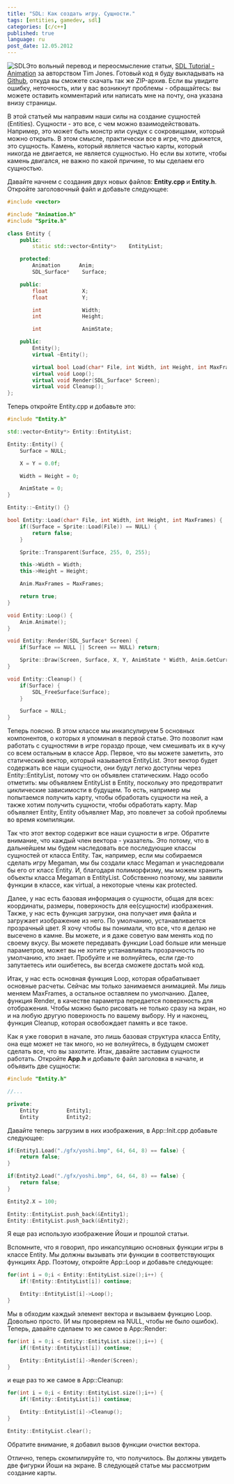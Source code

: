 ```yaml
---
title: "SDL: Как создать игру. Сущности."
tags: [entities, gamedev, sdl]
categories: [c/c++]
published: true
language: ru
post_date: 12.05.2012
---
```

<img class="oppic" src="{{site.url}}/img/sdl_logo.png" alt="SDL" />Это вольный перевод и переосмысление статьи, [SDL Tutorial - Animation][1] за авторством Tim Jones. Готовый код я буду выкладывать на [Github][2], откуда вы сможете скачать так же ZIP-архив. Если вы увидите ошибку, неточность, или у вас возникнут проблемы - обращайтесь: вы можете оставить комментарий или написать мне на почту, она указана внизу страницы.

В этой статьей мы направим наши силы на создание сущностей (Entities). Сущности - это все, с чем можно взаимодействовать. Например, это может быть монстр или сундук с сокровищами, который можно открыть. В этом смысле, практически все в игре, что движется, это сущность. Камень, который является частью карты, который никогда не двигается, не является сущностью. Но если вы хотите, чтобы камень двигался, не важно по какой причине, то мы сделаем его сущностью.<!--more-->

Давайте начнем с создания двух новых файлов: **Entity.cpp** и **Entity.h**. Откройте заголовочный файл и добавьте следующее:

```cpp
#include <vector>

#include "Animation.h"
#include "Sprite.h"

class Entity {
    public:
        static std::vector<Entity*>    EntityList;

    protected:
        Animation      Anim;
        SDL_Surface*    Surface;

    public:
        float           X;
        float           Y;

        int             Width;
        int             Height;

        int             AnimState;

    public:
        Entity();
        virtual ~Entity();

        virtual bool Load(char* File, int Width, int Height, int MaxFrames);
        virtual void Loop();
        virtual void Render(SDL_Surface* Screen);
        virtual void Cleanup();
};
```

Теперь откройте Entity.cpp и добавьте это:

```cpp
#include "Entity.h"

std::vector<Entity*> Entity::EntityList;

Entity::Entity() {
    Surface = NULL;

    X = Y = 0.0f;

    Width = Height = 0;

    AnimState = 0;
}

Entity::~Entity() {}

bool Entity::Load(char* File, int Width, int Height, int MaxFrames) {
    if((Surface = Sprite::Load(File)) == NULL) {
        return false;
    }

    Sprite::Transparent(Surface, 255, 0, 255);

    this->Width = Width;
    this->Height = Height;

    Anim.MaxFrames = MaxFrames;

    return true;
}

void Entity::Loop() {
    Anim.Animate();
}

void Entity::Render(SDL_Surface* Screen) {
    if(Surface == NULL || Screen == NULL) return;

    Sprite::Draw(Screen, Surface, X, Y, AnimState * Width, Anim.GetCurrentFrame() * Height, Width, Height);
}

void Entity::Cleanup() {
    if(Surface) {
        SDL_FreeSurface(Surface);
    }

    Surface = NULL;
}
```

Теперь поясню. В этом классе мы инкапсулируем 5 основных компонентов, о которых я упоминал в первой статье. Это позволит нам работать с сущностями в игре гораздо проще, чем смешивать их в кучу со всем остальным в классе App. Первое, что вы можете заметить, это статический вектор, который называется EntityList. Этот вектор будет содержать все наши сущности, они будут легко доступны через Entity::EntityList, потому что он объявлен статическим. Надо особо отметить: мы объявляем EntityList в Entity, поскольку это предотвратит циклические зависимости в будущем. То есть, например мы попытаемся получить карту, чтобы обработать сущности на ней, а также хотим получить сущности, чтобы обработать карту. Map объявляет Entity, Entity объявляет Map, это повлечет за собой проблемы во время компиляции.

Так что этот вектор содержит все наши сущности в игре. Обратите внимание, что каждый член вектора - указатель. Это потому, что в дальнейшем мы будем наследовать все последующие классы сущностей от класса Entity. Так, например, если мы собираемся сделать игру Megaman, мы бы создали класс Megaman и унаследовали бы его от класс Entity. И, благодаря полиморфизму, мы можем хранить объекты класса Megaman в EntityList. Собственно поэтому, мы заявили функции в классе, как virtual, а некоторые члены как protected. 

Далее, у нас есть базовая информация о сущности, общая для всех: координаты, размеры, поверхность для ее(сущности) изображения. Также, у нас есть функция загрузки, она получает имя файла и загружает изображение из него. По умолчанию, устанавливается прозрачный цвет. Я хочу чтобы вы понимали, что все, что я делаю не высечено в камне. Вы можете, и я даже советую вам менять код по своему вкусу. Вы можете передавать функции Load больше или меньше параметров, может вы не хотите устанавливать прозрачность по умолчанию, кто знает. Пробуйте и не волнуйтесь, если где-то запутаетесь или ошибетесь, вы всегда сможете достать мой код.

Итак, у нас есть основная функция Loop, которая обрабатывает основные расчеты. Сейчас мы только занимаемся анимацией. Мы лишь меняем  MaxFrames, а остальное оставляем по умолчанию. Далее, функция Render, в качестве параметра передается поверхность для отображения. Чтобы можно было рисовать не только сразу на экран, но и на любую другую поверхность по вашему выбору. Ну и наконец, функция Cleanup, которая освобождает память и все такое. 

Как я уже говорил в начале, это лишь базовая структура класса Entity, она еще может не так много, но не волнуйтесь, в будущем сможет сделать все, что вы захотите. Итак, давайте заставим сущности работать. Откройте **App.h** и добавьте файл заголовка в начале, и объявить две сущности:

```cpp
#include "Entity.h"

//...

private:
    Entity         Entity1;
    Entity         Entity2;
```


Давайте теперь загрузим в них изображения, в App::Init.cpp добавьте следующее:

```cpp
if(Entity1.Load("./gfx/yoshi.bmp", 64, 64, 8) == false) {
    return false;
}

if(Entity2.Load("./gfx/yoshi.bmp", 64, 64, 8) == false) {
    return false;
}

Entity2.X = 100;

Entity::EntityList.push_back(&Entity1);
Entity::EntityList.push_back(&Entity2);
```

Я еще раз использую изображение Йоши и прошлой статьи.

Вспомните, что я говорил, про инкапсуляцию основных функции игры в классе Entity. Мы должны вызывать эти функции в соответствующих функциях App. Поэтому, откройте App::Loop и добавьте следующее: 

```cpp
for(int i = 0;i < Entity::EntityList.size();i++) {
    if(!Entity::EntityList[i]) continue;

    Entity::EntityList[i]->Loop();
}
```

Мы в обходим каждый элемент вектора и вызываем функцию Loop. Довольно просто. (И мы проверяем на NULL, чтобы не было ошибок). Теперь, давайте сделаем то же самое в App::Render:

```cpp
for(int i = 0;i < Entity::EntityList.size();i++) {
    if(!Entity::EntityList[i]) continue;

    Entity::EntityList[i]->Render(Screen);
}
```

и еще раз то же самое в App::Cleanup:

```cpp
for(int i = 0;i < Entity::EntityList.size();i++) {
    if(!Entity::EntityList[i]) continue;

    Entity::EntityList[i]->Cleanup();
}

Entity::EntityList.clear();
```

Обратите внимание, я добавил вызов функции очистки вектора.

Отлично, теперь скомпилируйте то, что получилось. Вы должны увидеть две фигурки Йоши на экране. В следующей статье мы рассмотрим создание карты.

[1]: http://www.sdltutorials.com/sdl-animation
[2]: https://github.com/charnad/SDLTutorial
